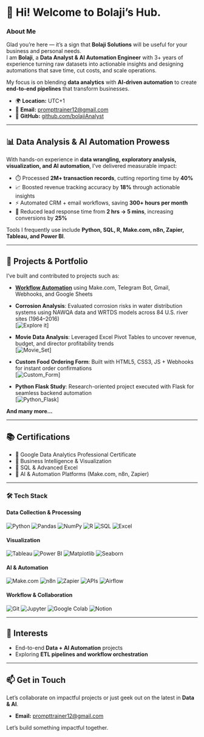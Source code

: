 # 👋 Hi! Welcome to Bolaji’s Hub.

### About Me  
Glad you’re here — it’s a sign that **Bolaji Solutions** will be useful for your business and personal needs.  
I am **Bolaji**, a **Data Analyst & AI Automation Engineer** with 3+ years of experience turning raw datasets into actionable insights and designing automations that save time, cut costs, and scale operations.  

My focus is on blending **data analytics** with **AI-driven automation** to create **end-to-end pipelines** that transform businesses.  

- 🌍 **Location:** UTC+1  
- 📧 **Email:** [prompttrainer12@gmail.com](mailto:prompttrainer12@gmail.com)  
- 💼 **GitHub:** [github.com/bolajiAnalyst](https://github.com/bolajiAnalyst)  
---

## 📊 Data Analysis & AI Automation Prowess  
With hands-on experience in **data wrangling, exploratory analysis, visualization, and AI automation**, I’ve delivered measurable impact:  
- ⏱️ Processed **2M+ transaction records**, cutting reporting time by **40%**  
- 📈 Boosted revenue tracking accuracy by **18%** through actionable insights  
- ⚡ Automated CRM + email workflows, saving **300+ hours per month**  
- 🚀 Reduced lead response time from **2 hrs → 5 mins**, increasing conversions by **25%**  

Tools I frequently use include **Python, SQL, R, Make.com, n8n, Zapier, Tableau, and Power BI**.  

---

## 🚀 Projects & Portfolio  
I’ve built and contributed to projects such as:  

- [**Workflow Automation**](https://github.com/bolajiAnalyst/AutomationWorkflow) using Make.com, Telegram Bot, Gmail, Webhooks, and Google Sheets   

- **Corrosion Analysis**: Evaluated corrosion risks in water distribution systems using NAWQA data and WRTDS models across 84 U.S. river sites (1964–2016)  
  [![Explore it](https://github.com/bolajiAnalyst/CorrosionAnalysis)]  

- **Movie Data Analysis**: Leveraged Excel Pivot Tables to uncover revenue, budget, and director profitability trends  
  [![Movie_Set](https://github.com/bolajiAnalyst/Movie_Analysis)]  

- **Custom Food Ordering Form**: Built with HTML5, CSS3, JS + Webhooks for instant order confirmations  
  [![Custom_Form](https://github.com/bolajiAnalyst/Food_Ordering_Form)]  

- **Python Flask Study**: Research-oriented project executed with Flask for seamless backend automation  
  [![Python_Flask](https://github.com/bolajiAnalyst/studyPythonFlask)]  

**And many more...**  

---

## 📚 Certifications  
- 📜 Google Data Analytics Professional Certificate  
- 📜 Business Intelligence & Visualization  
- 📜 SQL & Advanced Excel  
- 📜 AI & Automation Platforms (Make.com, n8n, Zapier)  

---

### 🛠️ Tech Stack  

#### **Data Collection & Processing**  
![Python](https://img.shields.io/badge/Python-3670A0?style=for-the-badge&logo=python&logoColor=ffdd54) ![Pandas](https://img.shields.io/badge/Pandas-150458?style=for-the-badge&logo=pandas&logoColor=white) ![NumPy](https://img.shields.io/badge/NumPy-013243?style=for-the-badge&logo=numpy&logoColor=white) ![R](https://img.shields.io/badge/R-276DC3?style=for-the-badge&logo=r&logoColor=white) ![SQL](https://img.shields.io/badge/SQL-000000?style=for-the-badge&logo=MySQL&logoColor=4479A1) ![Excel](https://img.shields.io/badge/Microsoft%20Excel-217346?style=for-the-badge&logo=microsoftexcel&logoColor=white)  

#### **Visualization**  
![Tableau](https://img.shields.io/badge/Tableau-E97627?style=for-the-badge&logo=tableau&logoColor=white) ![Power BI](https://img.shields.io/badge/Power%20BI-F2C811?style=for-the-badge&logo=powerbi&logoColor=black) ![Matplotlib](https://img.shields.io/badge/Matplotlib-3776AB?style=for-the-badge&logo=plotly&logoColor=white) ![Seaborn](https://img.shields.io/badge/Seaborn-0099CC?style=for-the-badge&logo=python&logoColor=white)  

#### **AI & Automation**  
![Make.com](https://img.shields.io/badge/Make-2C009F?style=for-the-badge&logo=make&logoColor=white) ![n8n](https://img.shields.io/badge/n8n-0DAD8D?style=for-the-badge&logo=n8n&logoColor=white) ![Zapier](https://img.shields.io/badge/Zapier-FF4A00?style=for-the-badge&logo=zapier&logoColor=white) ![APIs](https://img.shields.io/badge/APIs-005571?style=for-the-badge&logo=fastapi&logoColor=white) ![Airflow](https://img.shields.io/badge/Apache%20Airflow-017CEE?style=for-the-badge&logo=apacheairflow&logoColor=white)  

#### **Workflow & Collaboration**  
![Git](https://img.shields.io/badge/Git-F05032?style=for-the-badge&logo=git&logoColor=white) ![Jupyter](https://img.shields.io/badge/Jupyter%20Notebook-F37626?style=for-the-badge&logo=jupyter&logoColor=white) ![Google Colab](https://img.shields.io/badge/Google%20Colab-F9AB00?style=for-the-badge&logo=googlecolab&logoColor=white) ![Notion](https://img.shields.io/badge/Notion-000000?style=for-the-badge&logo=notion&logoColor=white)  

---

## 🌱 Interests  
- End-to-end **Data + AI Automation** projects  
- Exploring **ETL pipelines and workflow orchestration**  

---

## 📫 Get in Touch  
Let’s collaborate on impactful projects or just geek out on the latest in **Data & AI**.  

- **Email:** [prompttrainer12@gmail.com](mailto:prompttrainer12@gmail.com)
  
Let’s build something impactful together.
